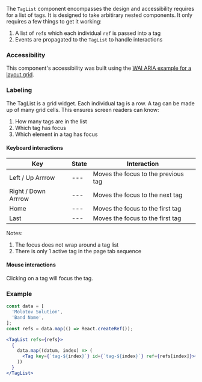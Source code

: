 The `TagList` component encompasses the design and accessibility requires for a list of tags.
It is designed to take arbitirary nested components.
It only requires a few things to get it working:

1. A list of `ref`s which each individual `ref` is passed into a tag
1. Events are propagated to the `TagList` to handle interactions

### Accessibility

This component's accessibility was built using the [WAI ARIA example for a layout grid](https://www.w3.org/TR/wai-aria-practices-1.1/examples/grid/LayoutGrids.html#ex2_label).

### Labeling

The TagList is a grid widget.
Each individual tag is a row.
A tag can be made up of many grid cells.
This ensures screen readers can know:

1. How many tags are in the list
1. Which tag has focus
1. Which element in a tag has focus

#### Keyboard interactions

| Key | State | Interaction |
| --- | --- | --- |
| Left / Up Arrrow | --- | Moves the focus to the previous tag |
| Right / Down Arrrow | --- | Moves the focus to the next tag |
| Home | --- | Moves the focus to the first tag |
| Last | --- | Moves the focus to the first tag |

Notes:

1. The focus does not wrap around a tag list
1. There is only 1 active tag in the page tab sequence

#### Mouse interactions

Clicking on a tag will focus the tag.

### Example

```jsx
const data = [
  'Molotov Solution',
  'Band Name',
];
const refs = data.map(() => React.createRef());

<TagList refs={refs}>
  {
    data.map((datum, index) => (
      <Tag key={`tag-${index}`} id={`tag-${index}`} ref={refs[index]}>{datum}</Tag>
    ))
  }
</TagList>
```
